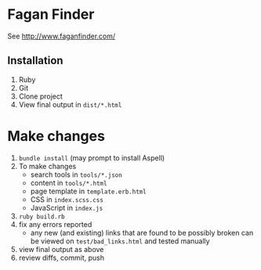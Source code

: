 # Fagan Finder

See http://www.faganfinder.com/


## Installation

1. Ruby
2. Git
3. Clone project
4. View final output in `dist/*.html`


# Make changes

1. `bundle install` (may prompt to install Aspell)
2. To make changes
    * search tools in `tools/*.json`
    * content in `tools/*.html`
    * page template in `template.erb.html`
    * CSS in `index.scss.css`
    * JavaScript in `index.js`
3. `ruby build.rb`
4. fix any errors reported
    * any new (and existing) links that are found to be possibly broken can be viewed on `test/bad_links.html` and tested manually
5. view final output as above
6. review diffs, commit, push